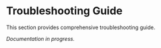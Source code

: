 # Troubleshooting Guide

This section provides comprehensive troubleshooting guide.

*Documentation in progress.*
